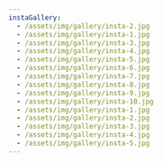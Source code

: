 ```yaml
---
instaGallery:
  - /assets/img/gallery/insta-2.jpg
  - /assets/img/gallery/insta-1.jpg
  - /assets/img/gallery/insta-3.jpg
  - /assets/img/gallery/insta-4.jpg
  - /assets/img/gallery/insta-5.jpg
  - /assets/img/gallery/insta-6.jpg
  - /assets/img/gallery/insta-7.jpg
  - /assets/img/gallery/insta-8.jpg
  - /assets/img/gallery/insta-9.jpg
  - /assets/img/gallery/insta-10.jpg
  - /assets/img/gallery/insta-1.jpg
  - /assets/img/gallery/insta-2.jpg
  - /assets/img/gallery/insta-3.jpg
  - /assets/img/gallery/insta-4.jpg
  - /assets/img/gallery/insta-5.jpg
---
```

